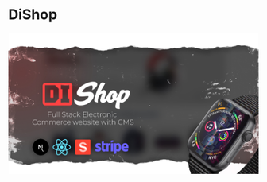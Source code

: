 # DiShop <img src="https://media.tenor.com/jpBgha7_cDoAAAAi/lengtu-shopping.gif" alt="" width="50">
<img src="./prev-dishop.jpg" alt="">
